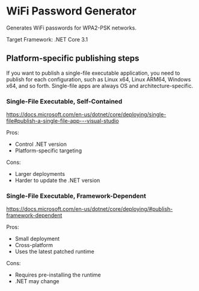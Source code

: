 # WiFi Password Generator

Generates WiFi passwords for WPA2-PSK networks.

Target Framework: .NET Core 3.1

## Platform-specific publishing steps

If you want to publish a single-file executable application, you need to publish for each configuration, such as Linux x64, Linux ARM64, Windows x64, and so forth. Single-file apps are always OS and architecture-specific.

### Single-File Executable, Self-Contained

https://docs.microsoft.com/en-us/dotnet/core/deploying/single-file#publish-a-single-file-app---visual-studio

Pros:
* Control .NET version
* Platform-specific targeting

Cons:
* Larger deployments
* Harder to update the .NET version

### Single-File Executable, Framework-Dependent

https://docs.microsoft.com/en-us/dotnet/core/deploying/#publish-framework-dependent

Pros:
* Small deployment
* Cross-platform
* Uses the latest patched runtime

Cons:
* Requires pre-installing the runtime
* .NET may change